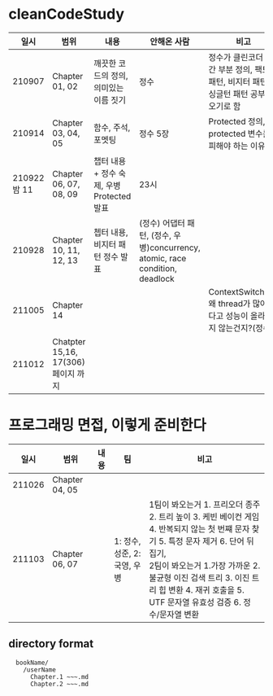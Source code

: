# cleanCodeStudy

|일시|범위|내용|안해온 사람|비고|
|----|----|----|----|----|
|210907|Chapter 01, 02|깨끗한 코드의 정의, 의미있는 이름 짓기|정수|정수가 클린코더 시간 부분 정의, 팩토리 패턴, 비지터 패턴, 싱글턴 패턴 공부해오기로 함|
|210914|Chapter 03, 04, 05|함수, 주석, 포멧팅|정수 5장|Protected 정의, protected 변수를 피해야 하는 이유|
|210922 밤 11|Chapter 06, 07, 08, 09|챕터 내용 + 정수 숙제, 우병 Protected 발표 | 23시|
|210928|Chapter 10, 11, 12, 13|쳅터 내용, 비지터 패턴 정수 발표|(정수) 어댑터 패턴, (정수, 우병)concurrency, atomic, race condition, deadlock|
|211005|Chapter 14|||ContextSwitching, 왜 thread가 많아진다고 성능이 올라가지 않는건지?(정수)|
|211012|Chatpter 15,16, 17(306)페이지 까지||||


# 프로그래밍 면접, 이렇게 준비한다
|일시|범위|내용|팀|비고|
|----|----|----|----|----|
|211026|Chapter 04, 05|||
|211103|Chapter 06, 07||1: 정수, 성준, 2: 국영, 우병|1팀이 봐오는거 1. 프리오더 종주 2. 트리 높이 3. 케빈 베이컨 게임 4. 반복되지 않는 첫 번쨰 문자 찾기 5. 특정 문자 제거 6. 단어 뒤집기, <br> 2팀이 봐오는거 1.가장 가까운 2. 불균형 이진 검색 트리 3. 이진 트리 힙 변환 4. 재귀 호출을 5. UTF 문자열 유효성 검증 6. 정수/문자열 변환|
## directory format
```
  bookName/
    /userName
      Chapter.1 ~~~.md
      Chapter.2 ~~~.md
```